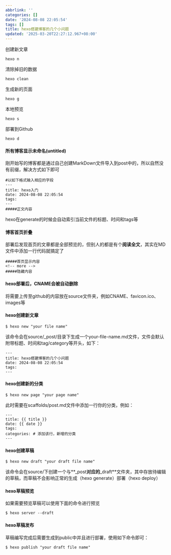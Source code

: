 ```yaml
---
abbrlink: ''
categories: []
date: '2024-08-08 22:05:54'
tags: []
title: hexo搭建博客的几个小问题
updated: '2025-03-20T22:27:12.967+08:00'
---
```

创建新文章

```
hexo n
```

清除掉旧的数据

```
hexo clean
```

生成新的页面

```
hexo g
```

本地预览

```
hexo s
```

部署到Github

```
hexo d
```

#### 所有博客显示未命名(untitled)

刚开始写的博客都是通过自己创建MarkDown文件导入到post中的，所以自然没有前缀，解决方式如下即可

```
#以如下格式输入相应的字段
---
title: hexo入门
date: 2024-08-08 22:05:54
tags:
---
#####正文内容
```

hexo在generate的时候会自动索引当前文件的标题、时间和tags等

#### 博客首页折叠

部署后发现首页的文章都是全部预览的，但别人的都是有个**阅读全文**，其实在MD文件中添加一行代码就搞定了

```
#####首页显示内容
<!-- more -->
#####隐藏内容
```

#### hexo部署后，CNAME会被自动删除

将需要上传至github的内容放在source文件夹，例如CNAME、favicon.ico、images等

#### hexo创建新文章

```
$ hexo new "your file name"
```

该命令会在source/_post/目录下生成一个your-file-name.md文件，文件会默认附带标题、时间和tag/category等开头，如下：

```
---
title: hexo搭建博客的几个小问题
date: 2024-08-08 22:05:54
tags:
---
```

#### hexo创建新的分类

```
$ hexo new page "your page name"
```

此时需要在scaffolds/post.md文件中添加一行你的分类，例如：

```
---
title: {{ title }}
date: {{ date }}
tags:
categories: # 添加该行，新增的分类
---
```

#### hexo创建草稿

```
$ hexo new draft "your draft file name"
```

该命令会在source/下创建一个与**_post**对应的**_draft**文件夹，其中存放待编辑的草稿，而草稿不会影响正常的生成（hexo generate）部署（hexo deploy）

#### hexo草稿预览

如果需要预览草稿可以使用下面的命令进行预览

```
$ hexo server --draft
```

#### hexo草稿发布

草稿编写完成后需要生成到public中并且进行部署，使用如下命令即可：

```
$ hexo publish "your draft file name"
```
